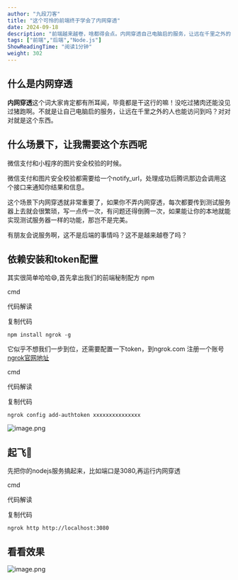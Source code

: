 ```yaml
---
author: "九段刀客"
title: "这个可怜的前端终于学会了内网穿透"
date: 2024-09-18
description: "前端越来越卷，啥都得会点。内网穿透自己电脑启的服务，让远在千里之外的人也能访问到。这里选择ngrok只需要3步就可以搞定。"
tags: ["前端","后端","Node.js"]
ShowReadingTime: "阅读1分钟"
weight: 302
---
```

什么是内网穿透
-------

**内网穿透**这个词大家肯定都有所耳闻，毕竟都是干这行的嘛！没吃过猪肉还能没见过猪跑啊。不就是让自己电脑启的服务，让远在千里之外的人也能访问到吗？对对对就是这个东西。

什么场景下，让我需要这个东西呢
---------------

微信支付和小程序的图片安全校验的时候。

微信支付和图片安全校验都需要给一个notify\_url，处理成功后腾讯那边会调用这个接口来通知你结果和信息。

这个场景下内网穿透就非常重要了，如果你不弄内网穿透，每次都要传到测试服务器上去就会很繁琐，写一点传一次，有问题还得倒腾一次，如果能让你的本地就能实现测试服务器一样的功能，那岂不是完美。

有朋友会说服务啊，这不是后端的事情吗？这不是越来越卷了吗？

依赖安装和token配置
------------

其实很简单哈哈😄,首先拿出我们的前端秘制配方 npm

cmd

 代码解读

复制代码

`npm install ngrok -g`

它似乎不想我们一步到位，还需要配置一下token，到ngrok.com 注册一个账号 [ngrok官网地址](https://link.juejin.cn?target=https%3A%2F%2Fngrok.com%2F "https://ngrok.com/")

cmd

 代码解读

复制代码

`ngrok config add-authtoken xxxxxxxxxxxxxxx`

![image.png](https://p6-xtjj-sign.byteimg.com/tos-cn-i-73owjymdk6/3204ca5c30e64855829632346f27bc88~tplv-73owjymdk6-jj-mark-v1:0:0:0:0:5o6Y6YeR5oqA5pyv56S-5Yy6IEAg5Lmd5q615YiA5a6i:q75.awebp?rk3s=f64ab15b&x-expires=1727245814&x-signature=MfP3k2DjUKmxlZgLWQKsVLaJwQY%3D)

起飞🛫
----

先把你的nodejs服务搞起来，比如端口是3080,再运行内网穿透

cmd

 代码解读

复制代码

`ngrok http http://localhost:3080`

看看效果
----

![image.png](https://p6-xtjj-sign.byteimg.com/tos-cn-i-73owjymdk6/aee65decc61b4dbc9716b34f10c837e4~tplv-73owjymdk6-jj-mark-v1:0:0:0:0:5o6Y6YeR5oqA5pyv56S-5Yy6IEAg5Lmd5q615YiA5a6i:q75.awebp?rk3s=f64ab15b&x-expires=1727245814&x-signature=E2t7i%2FxVD%2Bfgq%2BXKU1lZA6e8LAU%3D)
